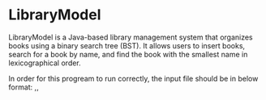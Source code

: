 # LibraryModel
LibraryModel is a Java-based library management system that organizes books using a binary search tree (BST). It allows users to insert books, search for a book by name, and find the book with the smallest name in lexicographical order.

In order for this progream to run correctly, the input file should be in below format:
<book-name>,<isbn>,<yyyy-mm-dd>
